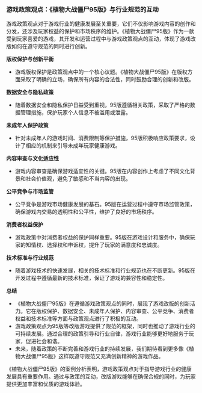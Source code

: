 ### 游戏政策观点：《植物大战僵尸95版》与行业规范的互动

游戏政策观点对于游戏行业的健康发展至关重要，它们不仅影响游戏内容的创作和分发，还涉及玩家权益的保护和市场秩序的维护。《植物大战僵尸95版》作为一款受到玩家喜爱的游戏，其开发和运营过程中与游戏政策观点的互动，体现了游戏改版如何在遵守规范的同时进行创新。

**版权保护与创新平衡**
- 游戏版权保护是政策观点中的一个核心议题。《植物大战僵尸95版》在版权方面采取了明确的立场，确保所有内容的合法性，同时鼓励合理的创新和改版。

**数据安全与隐私政策**
- 随着数据安全和隐私保护日益受到重视，95版遵循相关政策，采取了严格的数据管理措施，保护玩家个人信息不被滥用或泄露。

**未成年人保护政策**
- 针对未成年人的游戏时间、消费限制等保护措施，95版积极响应政策要求，设计了相应的机制来引导未成年玩家健康游戏。

**内容审查与文化适应性**
- 游戏内容审查是确保游戏适宜性的关键。95版在内容创作上考虑了不同文化背景和社会价值观，避免了敏感和不当内容的出现。

**公平竞争与市场监管**
- 公平竞争是游戏市场健康发展的基石。95版在运营过程中遵守市场监管政策，确保游戏内交易的透明性和公平性，维护了良好的市场秩序。

**消费者权益保护**
- 游戏政策中对消费者权益的保护同样重要。95版在游戏设计和服务中，确保玩家的知情权、选择权和申诉权，提升了玩家的满意度和忠诚度。

**技术标准与行业规范**
- 随着游戏技术的快速发展，相关的技术标准和行业规范也在不断更新。95版在开发过程中遵循最新的技术标准，保证了游戏的兼容性和稳定性。

**总结**
- 《植物大战僵尸95版》在遵循游戏政策观点的同时，展现了游戏改版的创新活力。它在版权保护、数据安全、未成年人保护、内容审查、公平竞争、消费者权益和技术标准等方面与政策观点进行了积极的互动。
- 游戏政策观点为95版等改版游戏提供了规范的框架，同时也推动了游戏行业的可持续发展。通过合理的政策引导和行业自律，游戏行业能够更好地服务于玩家，促进社会和谐。
- 未来，随着政策的不断完善和游戏行业的持续发展，我们期待看到更多像《植物大战僵尸95版》这样既遵守规范又充满创新精神的游戏作品。

《植物大战僵尸95版》的案例分析表明，游戏政策观点对于指导游戏行业的健康发展具有重要作用。通过与政策的互动，改版游戏能够在确保合规的同时，为玩家提供更加丰富和优质的游戏体验。